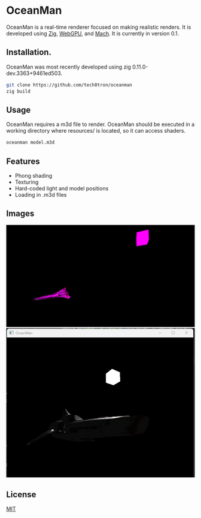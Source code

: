 # OceanMan

OceanMan is a real-time renderer focused on making realistic renders. It is developed using [Zig](https://ziglang.org/), [WebGPU](https://www.w3.org/TR/webgpu/), and [Mach](https://machengine.org/). It is currently in version 0.1.

## Installation.

OceanMan was most recently developed using zig 0.11.0-dev.3363+9461ed503.

```bash
git clone https://github.com/tech0tron/oceanman
zig build
```

## Usage

OceanMan requires a m3d file to render. OceanMan should be executed in a working directory where resources/ is located, so it can access shaders.
```bash
oceanman model.m3d
```

## Features

* Phong shading
* Texturing
* Hard-coded light and model positions
* Loading in .m3d files

## Images
![One](screenshots/one.png)
![Two](screenshots/two.png)

## License

[MIT](https://choosealicense.com/licenses/mit/)